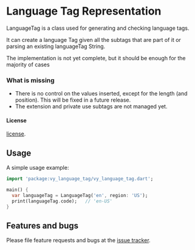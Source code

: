 # Language Tag Representation

LanguageTag is a class used for generating and checking language tags.

It can create a language Tag given all the subtags that are part of it or parsing an existing languageTag String.

The implementation is not yet complete, but it should be enough for the majority of cases

### What is missing

- There is no control on the values inserted, except for the length (and position). This will be fixed in a future release.
- The extension and private use subtags are not managed yet.

#### License

[license](https://github.com/giorgiofran/vy_language_tag/issues/blob/master/LICENSE).

## Usage

A simple usage example:

```dart
import 'package:vy_language_tag/vy_language_tag.dart';

main() {
  var languageTag = LanguageTag('en', region: 'US');
  print(languageTag.code);   // 'en-US'
}
```

## Features and bugs

Please file feature requests and bugs at the [issue tracker][tracker].

[tracker]: https://github.com/giorgiofran/vy_language_tag/issues
